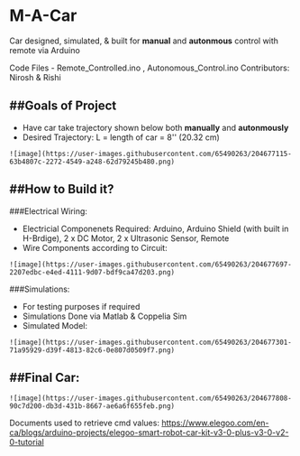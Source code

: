 # M-A-Car
Car designed, simulated, & built for **manual** and **autonmous** control with remote via Arduino

Code Files - Remote_Controlled.ino , Autonomous_Control.ino
Contributors: Nirosh & Rishi

##Goals of Project
------------------
- Have car take trajectory shown below both **manually** and **autonmously**
- Desired Trajectory: L = length of car = 8'' (20.32 cm)
```
![image](https://user-images.githubusercontent.com/65490263/204677115-63b4807c-2272-4549-a248-62d79245b480.png)
```

##How to Build it?
------------------
###Electrical Wiring:
- Electricial Componenets Required: Arduino, Arduino Shield (with built in H-Brdige), 2 x DC Motor, 2 x Ultrasonic Sensor, Remote
- Wire Components according to Circuit:
```
![image](https://user-images.githubusercontent.com/65490263/204677697-2207edbc-e4ed-4111-9d07-bdf9ca47d203.png)
```

###Simulations: 
- For testing purposes if required
- Simulations Done via Matlab & Coppelia Sim
- Simulated Model:
```
![image](https://user-images.githubusercontent.com/65490263/204677301-71a95929-d39f-4813-82c6-0e807d0509f7.png)
```

##Final Car:
------------------
```
![image](https://user-images.githubusercontent.com/65490263/204677808-90c7d200-db3d-431b-8667-ae6a6f655feb.png)
```

Documents used to retrieve cmd values:
https://www.elegoo.com/en-ca/blogs/arduino-projects/elegoo-smart-robot-car-kit-v3-0-plus-v3-0-v2-0-tutorial
